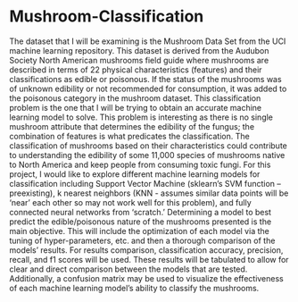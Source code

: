 # Mushroom-Classification

The dataset that I will be examining is the Mushroom Data Set from the UCI machine learning repository. This dataset is derived from the Audubon Society North American mushrooms field guide where mushrooms are described in terms of 22 physical characteristics (features) and their classifications as edible or poisonous. If the status of the mushrooms was of unknown edibility or not recommended for consumption, it was added to the poisonous category in the mushroom dataset. This classification problem is the one that I will be trying to obtain an accurate machine learning model to solve. This problem is interesting as there is no single mushroom attribute that determines the edibility of the fungus; the combination of features is what predicates the classification. The classification of mushrooms based on their characteristics could contribute to understanding the edibility of some 11,000 species of mushrooms native to North America and keep people from consuming toxic fungi.
For this project, I would like to explore different machine learning models for classification including Support Vector Machine (sklearn’s SVM function – preexisting), k nearest neighbors (KNN - assumes similar data points will be ‘near’ each other so may not work well for this problem), and fully connected neural networks from ‘scratch.’ Determining a model to best predict the edible/poisonous nature of the mushrooms presented is the main objective. This will include the optimization of each model via the tuning of hyper-parameters, etc. and then a thorough comparison of the models’ results. 
For results comparison, classification accuracy, precision, recall, and f1 scores will be used. These results will be tabulated to allow for clear and direct comparison between the models that are tested. Additionally, a confusion matrix may be used to visualize the effectiveness of each machine learning model’s ability to classify the mushrooms.
